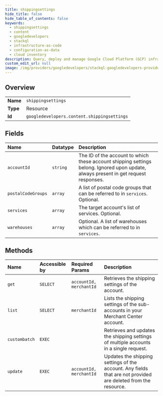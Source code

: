 ```yaml
---
title: shippingsettings
hide_title: false
hide_table_of_contents: false
keywords:
  - shippingsettings
  - content
  - googledevelopers    
  - stackql
  - infrastructure-as-code
  - configuration-as-data
  - cloud inventory
description: Query, deploy and manage Google Cloud Platform (GCP) infrastructure and resources using SQL
custom_edit_url: null
image: /img/providers/googledevelopers/stackql-googledevelopers-provider-featured-image.png
---
```

  
    

## Overview
<table><tbody>
<tr><td><b>Name</b></td><td><code>shippingsettings</code></td></tr>
<tr><td><b>Type</b></td><td>Resource</td></tr>
<tr><td><b>Id</b></td><td><code>googledevelopers.content.shippingsettings</code></td></tr>
</tbody></table>

## Fields
| Name | Datatype | Description |
|:-----|:---------|:------------|
| `accountId` | `string` | The ID of the account to which these account shipping settings belong. Ignored upon update, always present in get request responses. |
| `postalCodeGroups` | `array` | A list of postal code groups that can be referred to in `services`. Optional. |
| `services` | `array` | The target account's list of services. Optional. |
| `warehouses` | `array` | Optional. A list of warehouses which can be referred to in `services`. |
## Methods
| Name | Accessible by | Required Params | Description |
|:-----|:--------------|:----------------|:------------|
| `get` | `SELECT` | `accountId, merchantId` | Retrieves the shipping settings of the account. |
| `list` | `SELECT` | `merchantId` | Lists the shipping settings of the sub-accounts in your Merchant Center account. |
| `custombatch` | `EXEC` |  | Retrieves and updates the shipping settings of multiple accounts in a single request. |
| `update` | `EXEC` | `accountId, merchantId` | Updates the shipping settings of the account. Any fields that are not provided are deleted from the resource. |
